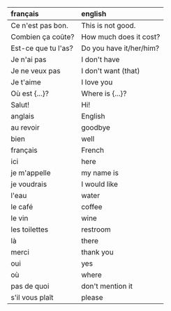| **français**        | **english**             |
|:--------------------|:------------------------|
| Ce n'est pas bon.   | This is not good.       |
| Combien ça coûte?   | How much does it cost?  |
| Est-ce que tu l'as? | Do you have it/her/him? |
| Je n'ai pas         | I don't have            |
| Je ne veux pas      | I don't want (that)     |
| Je t'aime           | I love you              |
| Où est {...}?       | Where is {...}?         |
| Salut!              | Hi!                     |
| anglais             | English                 |
| au revoir           | goodbye                 |
| bien                | well                    |
| français            | French                  |
| ici                 | here                    |
| je m'appelle        | my name is              |
| je voudrais         | I would like            |
| l'eau               | water                   |
| le café             | coffee                  |
| le vin              | wine                    |
| les toilettes       | restroom                |
| là                  | there                   |
| merci               | thank you               |
| oui                 | yes                     |
| où                  | where                   |
| pas de quoi         | don't mention it        |
| s'il vous plaît     | please                  |